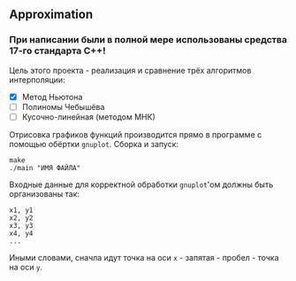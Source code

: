 ## Approximation
### При написании были в полной мере использованы средства 17-го стандарта C++! 
Цель этого проекта - реализация и сравнение трёх алгоритмов интерполяции:
- [x] Метод Ньютона
- [ ] Полиномы Чебышёва
- [ ] Кусочно-линейная (методом МНК)

Отрисовка графиков функций производится прямо в программе с помощью обёртки `gnuplot`.
Сборка и запуск:
```
make
./main "ИМЯ ФАЙЛА"
```
Входные данные для корректной обработки `gnuplot`'ом должны быть организованы так:
```
x1, y1
x2, y2
x3, y3
x4, y4
...
```
Иными словами, сначла идут точка на оси `x` - запятая - пробел - точка на оси `y`.
